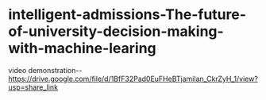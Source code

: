 # intelligent-admissions-The-future-of-university-decision-making-with-machine-learing
video demonstration--https://drive.google.com/file/d/1BfF32Pad0EuFHeBTjamilan_CkrZyH_1/view?usp=share_link
